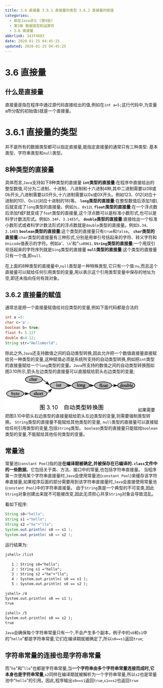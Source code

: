 ```yaml
---
title: 3.6 直接量 3.6.1 直接量的类型 3.6.2 直接量的赋值
categories:
  - 疯狂Java讲义 (第4版)
  - 第3章 数据类型和运算符
  - 3.6 直接量
abbrlink: 343f4603
date: 2020-01-25 04:45:25
updated: 2020-01-25 04:45:25
---
```

# 3.6 直接量
## 什么是直接量
直接量是指在程序中通过源代码直接给出的值,例如在`int a=5;`这行代码中,为变量a所分配的初始值`5`就是一个直接量。
# 3.6.1 直接量的类型
并不是所有的数据类型都可以指定直接量,能指定直接量的通常只有三种类型:
基本类型、字符串类型和`null`类型。
## 8种类型的直接量
具体而言,`Java`支持如下8种类型的直接量
**`int`类型的直接量**:在程序中直接给出的整型数值,可分为二进制、十进制、八进制和十六进制4种,其中二进制需要以0B或0b开头,八进制需要以0开头,十六进制需要以0x或0X开头。例如123、012(对应十进制的10)、0`x12`(对应十进制的18)等。
**`long`类型的直接量**:在整型数值后添加1或L后就变成了`long`类型的直接量。例如`3L`、`0x12L`
**`float`类型的直接量**:在一个浮点数后添加f或F就变成了`foat`类型的直接量,这个浮点数可以是标准小数形式,也可以是科学计数法形式。例如`5.34F`、`3.14E5f`。
**`double`类型的直接量**:直接给出一个标准小数形式或者科学计数法形式的浮点数就是`double`类型的直接量。例如`5.34`、`3.14E5`
**`boolean`类型的直接量**:这个类型的直接量只有`true`和`false`。
**`char`类型的直接量**:`char`类型的直接量有三种形式,分别是用单引号括起来的字符、转义字符和`Unicode`值表示的字符。例如a'、`\n`'和"`\u0061`.
**`String`类型的直接量**:一个用双引号括起来的字符序列就是`Sing`类型的直接量
**`null`类型的直接量**:这个类型的直接量只有一个值,即`null`.

在上面的8种类型的直接量中,`null`类型是一种特殊类型,它只有一个值:`nu`,而且这个直接量可以赋给任何引用类型的变量,用以表示这个引用类型变量中保存的地址为空,即还未指向任何有效对象。
## 3.6.2 直接量的赋值
通常总是把一个直接量赋值给对应类型的变量,例如下面代码都是合法的
```java
int a =5:
char c='a';
boolean b= true;
float f= 5.12f
double d=4.12;
String str="HelloWorld";
```
除此之外,`Java`还支持数值之间的自动类型转换,因此允许把一个数值直接量直接赋给另一种类型的变量,这种赋值必须是系统所支持的自动类型转换,例如把`int`类型的直接量赋给一个`long`类型的变量。`Java`所支持的数值之间的自动类型转换图如图3.10所示,箭头左边类型的直接量可以直接赋给箭头右边类型的变量;
![这里有一张图片](https://raw.githubusercontent.com/lanlan2017/images/master/CrazyJavaHandout4/Chapter3/3.5.1/1.png)
如果需要把图3.10中箭头右边类型的直接量赋给箭头左边类型的变量,则需要强制类型转换。
`String`类型的直接量不能赋给其他类型的变量,
`null`类型的直接量可以直接赋给任何引用类型的变量,包括`String`类型。
`boolean`类型的直接量只能赋给`boolean`类型的变量,不能赋给其他任何类型的变量。

## 常量池
常量池(`constant Pool`)指的是**在编译期被确定,并被保存在已编译的`.class`文件中的一些数据**。它包括关于类、方法、接口中的常量,也包括字符串直接量。
当程序第一次使用某个字符串直接量时,`Java`会使用常量池(`constant Pool`)来缓存该字符串直接量,如果程序后面的部分需要用到该字符串直接量时,`Java`会直接使用常量池(`constant Pool`)中的字符串直接量。
由于`String`类是一个典型的不可变类,因此`String`对象创建出来就不可能被改变,因此无须担心共享`String`对象会导致混乱。

看如下程序:
```java
String s0="hello";
String s1 ="hello";
String s2 ="he"+"llo";
System.out.println( s0 == s1 );
System.out.println( s0 == s2 );
```
运行结果为:
```
jshell> /list

   1 : String s0="hello";
   2 : String s1 ="hello";
   3 : String s2 ="he"+"llo";
   4 : System.out.println( s0 == s1 );
   5 : System.out.println( s0 == s2 );

jshell> /4
System.out.println( s0 == s1 );
true

jshell> /5
System.out.println( s0 == s2 );
true
```
`Java`会确保每个字符串常量只有一个,不会产生多个副本。例子中的`s0`和`s1`中的"`hello`"都是字符串常量,它们在编译期就被确定了,所以`s0==s1`返回`true`;
## 字符串常量的连接也是字符串常量
而"`he`"和"`llo`"也都是字符串常量,当**一个字符串由多个字符串常量连接而成时,它本身也是字符串常量**,`s2`同样在编译期就被解析为一个字符串常量,所以`s2`也是常量池中"`hello`"的引用。因此,程序输出`s0==s1`返回`true`,`s1==s2`也返回`true`